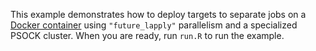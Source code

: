 This example demonstrates how to deploy targets to separate
jobs on a [Docker container](https://www.docker.com/what-container) using `"future_lapply"` parallelism and a specialized PSOCK cluster.
When you are ready, run `run.R` to run the example.

